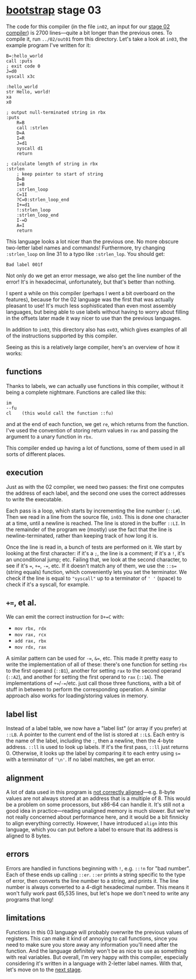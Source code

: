 # [bootstrap](../README.md) stage 03
The code for this compiler (in the file `in02`, an input for our [stage 02 compiler](../02/README.md))
is 2700 lines—quite a bit longer than the previous ones.
To compile it, run `../02/out01` from this directory.
Let's take a look at `in03`, the example program I've written for it:
```
B=:hello_world
call :puts
; exit code 0
J=d0
syscall x3c

:hello_world
str Hello, world!
xa
x0

; output null-terminated string in rbx
:puts
	R=B
	call :strlen
	D=A
	I=R
	J=d1
	syscall d1
	return

; calculate length of string in rbx
:strlen
	; keep pointer to start of string
	D=B
	I=B
	:strlen_loop
	C=1I
	?C=0:strlen_loop_end
	I+=d1
	!:strlen_loop
	:strlen_loop_end
	I-=D
	A=I	
	return
```
This language looks a lot nicer than the previous one. No more obscure two-letter label names
and commands! Furthermore, try changing `:strlen_loop` on line 31
to a typo like `:strlen_lop`. You should get:
```
Bad label 001f
```
Not only do we get an error message, we also get the line number
of the error! It's in hexadecimal, unfortunately, but that's
better than nothing.

I spent a while on this compiler (perhaps I went a bit overboard
on the features), because for the 02 language
was the first that was actually pleasant to use!
It's much less sophisticated than even most assembly languages,
but being able to use labels without having to worry about filling
in the offsets later made it way nicer to use than the previous
languages.

In addition to `in03`, this directory also has `ex03`,
which gives examples of all of the instructions supported by this compiler.

Seeing as this is a relatively large compiler,
here's an overview of how it works:

## functions

Thanks to labels, we can actually use functions in this compiler, without
it being a complete nightmare. Functions are called like this:
```
im
--fu
cl    (this would call the function ::fu)
```
and at the end of each function, we get `re`, which returns from the function.
I've used the convention of storing return values in `rax` and
passing the argument to a unary function in `rbx`.

This compiler ended up having a lot of functions, some of them used in all sorts
of different places.

## execution

Just as with the 02 compiler, we need two passes:
the first one
computes the address of each label,
and the second one uses the correct addresses to
write the executable.

Each pass is a loop, which starts by incrementing
the line number (`::L#`). Then we read in a line
from the source file, `in03`. This is done one character
at a time, until a newline is reached. The line is stored
in the buffer `::LI`. In the remainder of the program we
(mostly) use the fact that the line is newline-terminated,
rather than keeping track of how long it is.

Once the line is read in, a bunch of tests are performed on it.
We start by looking at the first character: if it's a `;`,
the line is a comment; if it's a `!`, it's an unconditional jump; etc.
Failing that, we look at the second character, to see if it's
`=`, `+=`, `-=`, etc. If it doesn't match any of them, we use
the `::s=` (string equals) function, which conveniently lets you
set the terminator. We check if the line is equal to `"syscall"`
up to a terminator of `' '` (space) to check if it's a syscall, for example.

## `+=`, et al.

We can emit the correct instruction for `D+=C` with:

- `mov rbx, rdx`
- `mov rax, rcx`
- `add rax, rbx`
- `mov rdx, rax`

A similar pattern can be used for `-=`, `&=`, etc.
This made it pretty easy to write the implementation of all of these:
there's one function for setting `rbx` to the first operand (`::B1`),
another for setting `rax` to the second operand (`::A2`), and another for
setting the first operand to `rax` (`::1A`). The implementations of
`+=`/`-=`/etc. just call those three functions, with a bit of stuff in between
to perform the corresponding operation.
A similar approach also works for loading/storing values in memory.

## label list

Instead of a label table, we now have a "label list" (or array
if you prefer) at `::LB`.
A pointer to the current end of the list is stored at `::L$`.
Each entry is the name of the label, including the `:`, then a newline,
then the 4-byte address.
`::ll` is used to look up labels. If it's the first pass,
`::ll` just returns 0. Otherwise, it looks up the label by
comparing it to each entry using `s=` with a terminator of `'\n'`.
If no label matches, we get an error.

## alignment
A lot of data used in this program is
[not correctly aligned](https://en.wikipedia.org/wiki/Bus_error#Unaligned_access)—e.g.
8-byte values are not always stored at an address that is a multiple of 8.
This would be a problem on some processors, but x86-64 can handle it.
It's still not a good idea in practice—reading unaligned memory
is much slower. But we're not really concerned about performance here,
and it would be a bit finnicky to align everything correctly.
However, I have introduced `align` into this language,
which you can put before a label to ensure that its address is aligned
to 8 bytes.

## errors

Errors are handled in functions beginning with `!`, e.g. `::!n` for "bad number".
Each of these ends up calling `::er`. `::er` prints
a string specific to the type of error, then
converts the line number to a string, and prints it.
The line number is always converted to a 4-digit hexadecimal number.
This means it won't fully work past 65,535 lines, but
let's hope we don't need to write any programs that long!

## limitations

Functions in this 03 language will probably overwrite the previous values
of registers. This can make it kind of annoying to call functions, since
you need to make sure you store away any information you'll need after the function.
And the language definitely won't be as nice to use as something with real variables. But overall,
I'm very happy with this compiler, especially considering it's written in a language with 2-letter label
names.
With that, let's move on to the [next stage](../04/README.md).
